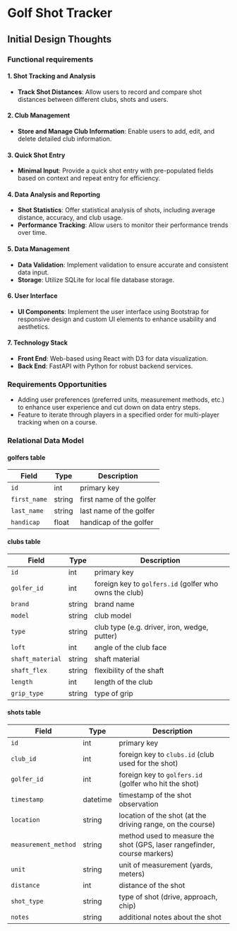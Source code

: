 # Golf Shot Tracker

## Initial Design Thoughts

### Functional requirements

#### 1. Shot Tracking and Analysis

- **Track Shot Distances**: Allow users to record and compare shot distances between different clubs, shots and users.

#### 2. Club Management

- **Store and Manage Club Information**: Enable users to add, edit, and delete detailed club information.

#### 3. Quick Shot Entry

- **Minimal Input**: Provide a quick shot entry with pre-populated fields based on context and repeat entry for efficiency.

#### 4. Data Analysis and Reporting

- **Shot Statistics**: Offer statistical analysis of shots, including average distance, accuracy, and club usage.
- **Performance Tracking**: Allow users to monitor their performance trends over time.

#### 5. Data Management

- **Data Validation**: Implement validation to ensure accurate and consistent data input.
- **Storage**: Utilize SQLite for local file database storage.

#### 6. User Interface

- **UI Components**: Implement the user interface using Bootstrap for responsive design and custom UI elements to enhance usability and aesthetics.

#### 7. Technology Stack

- **Front End**: Web-based using React with D3 for data visualization.
- **Back End**: FastAPI with Python for robust backend services.

### Requirements Opportunities

- Adding user preferences (preferred units, measurement methods, etc.) to enhance user experience and cut down on data entry steps.
- Feature to iterate through players in a specified order for multi-player tracking when on a course.

### Relational Data Model

#### **golfers** table

| Field        | Type   | Description                |
|--------------|--------|----------------------------|
| `id`         | int    | primary key                |
| `first_name` | string | first name of the golfer   |
| `last_name`  | string | last name of the golfer    |
| `handicap`   | float  | handicap of the golfer     |

#### **clubs** table

| Field            | Type   | Description                                  |
| ---------------- | ------ | -------------------------------------------- |
| `id`             | int    | primary key                                  |
| `golfer_id`      | int    | foreign key to `golfers.id` (golfer who owns the club) |
| `brand`          | string | brand name                                   |
| `model`          | string | club model                                   |
| `type`           | string | club type (e.g. driver, iron, wedge, putter) |
| `loft`           | int    | angle of the club face                       |
| `shaft_material` | string | shaft material                               |
| `shaft_flex`     | string | flexibility of the shaft                     |
| `length`         | int    | length of the club                           |
| `grip_type`      | string | type of grip                                 |

#### **shots** table

| Field               | Type     | Description                                           |
|---------------------|----------|-------------------------------------------------------|
| `id`                | int      | primary key                                           |
| `club_id`           | int      | foreign key to `clubs.id` (club used for the shot)    |
| `golfer_id`         | int      | foreign key to `golfers.id` (golfer who hit the shot) |
| `timestamp`         | datetime | timestamp of the shot observation                     |
| `location`          | string   | location of the shot (at the driving range, on the course) |
| `measurement_method`| string   | method used to measure the shot (GPS, laser rangefinder, course markers) |
| `unit`              | string   | unit of measurement (yards, meters)             |
| `distance`          | int      | distance of the shot                                  |
| `shot_type`         | string   | type of shot (drive, approach, chip)            |
| `notes`             | string   | additional notes about the shot                       |
